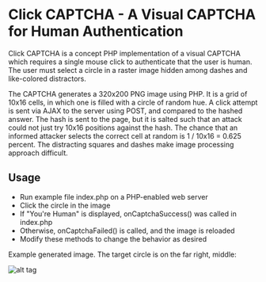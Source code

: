 # Click CAPTCHA - A Visual CAPTCHA for Human Authentication #

Click CAPTCHA is a concept PHP implementation of a visual CAPTCHA which requires a single mouse click to authenticate that the user is human. The user must select a circle in a raster image hidden among dashes and like-colored distractors.

The CAPTCHA generates a 320x200 PNG image using PHP. It is a grid of 10x16 cells, in which one is filled with a circle of random hue. A click attempt is sent via AJAX to the server using POST, and compared to the hashed answer. The hash is sent to the page, but it is salted such that an attack could not just try 10x16 positions against the hash. The chance that an informed attacker selects the correct cell at random is 1 / 10x16 = 0.625 percent. The distracting squares and dashes make image processing approach difficult.

## Usage ##

- Run example file index.php on a PHP-enabled web server
- Click the circle in the image
- If "You're Human" is displayed, onCaptchaSuccess() was called in index.php
- Otherwise, onCaptchaFailed() is called, and the image is reloaded
- Modify these methods to change the behavior as desired

Example generated image. The target circle is on the far right, middle:

![alt tag](https://raw.github.com/lokno/click-captcha/example_image.png)
